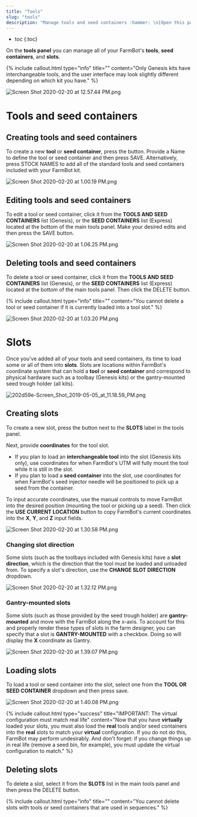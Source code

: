 ```yaml
---
title: "Tools"
slug: "tools"
description: "Manage tools and seed containers :hammer: \n[Open this panel in the app](https://my.farm.bot/app/designer/tools)"
---
```


* toc
{:toc}

On the **tools panel** you can manage all of your FarmBot's **tools**, **seed containers**, and **slots**.

{%
include callout.html
type="info"
title=""
content="Only Genesis kits have interchangeable tools, and the user interface may look slightly different depending on which kit you have."
%}



![Screen Shot 2020-02-20 at 12.57.44 PM.png](_images/Screen_Shot_2020-02-20_at_12.57.44_PM.png)

# Tools and seed containers
## Creating tools and seed containers
To create a new **tool** or **seed container**, press the <span class="fb-button fb-gray"><i class='fa fa-plus'></i></span> button. Provide a <span class="fb-input">Name</span> to define the tool or seed container and then press <span class="fb-button fb-green">SAVE</span>. Alternatively, press <span class="fb-button fb-green"><i class='fa fa-plus'></i> STOCK NAMES</span> to add all of the standard tools and seed containers included with your FarmBot kit.

![Screen Shot 2020-02-20 at 1.00.19 PM.png](_images/Screen_Shot_2020-02-20_at_1.00.19_PM.png)

## Editing tools and seed containers
To edit a tool or seed container, click it from the **TOOLS AND SEED CONTAINERS** list (Genesis), or the **SEED CONTAINERS** list (Express) located at the bottom of the main tools panel. Make your desired edits and then press the <span class="fb-button fb-green">SAVE</span> button.

![Screen Shot 2020-02-20 at 1.06.25 PM.png](_images/Screen_Shot_2020-02-20_at_1.06.25_PM.png)

## Deleting tools and seed containers
To delete a tool or seed container, click it from the **TOOLS AND SEED CONTAINERS** list (Genesis), or the **SEED CONTAINERS** list (Express) located at the bottom of the main tools panel. Then click the <span class="fb-button fb-red">DELETE</span> button.

{%
include callout.html
type="info"
title=""
content="You cannot delete a tool or seed container if it is currently loaded into a tool slot."
%}



![Screen Shot 2020-02-20 at 1.03.20 PM.png](_images/Screen_Shot_2020-02-20_at_1.03.20_PM.png)

# Slots
Once you've added all of your tools and seed containers, its time to load some or all of them into **slots**. Slots are locations within FarmBot's coordinate system that can hold a **tool** or **seed container** and correspond to physical hardware such as a toolbay (Genesis kits) or the gantry-mounted seed trough holder (all kits).

![202d59e-Screen_Shot_2019-05-05_at_11.18.59_PM.png](_images/Screen_Shot_2019-05-05_at_11.18.59_PM.png)

## Creating slots
To create a new slot, press the <span class="fb-button fb-gray"><i class='fa fa-plus'></i></span> button next to the **SLOTS** label in the tools panel.

Next, provide **coordinates** for the tool slot.
  * If you plan to load an **interchangeable tool** into the slot (Genesis kits only), use coordinates for when FarmBot's UTM will fully mount the tool while it is still in the slot.
  * If you plan to load a **seed container** into the slot, use coordinates for when FarmBot's seed injector needle will be positioned to pick up a seed from the container.

To input accurate coordinates, use the manual controls to move FarmBot into the desired position (mounting the tool or picking up a seed). Then click the **USE CURRENT LOCATION** <span class="fb-button fb-light-blue"><i class='fa fa-crosshairs'></i></span> button to copy FarmBot's current coordinates into the **X**, **Y**, and **Z** input fields.

![Screen Shot 2020-02-20 at 1.30.58 PM.png](_images/Screen_Shot_2020-02-20_at_1.30.58_PM.png)

### Changing slot direction
Some slots (such as the toolbays included with Genesis kits) have a **slot direction**, which is the direction that the tool must be loaded and unloaded from. To specify a slot's direction, use the **CHANGE SLOT DIRECTION** dropdown.

![Screen Shot 2020-02-20 at 1.32.12 PM.png](_images/Screen_Shot_2020-02-20_at_1.32.12_PM.png)

### Gantry-mounted slots
Some slots (such as those provided by the seed trough holder) are **gantry-mounted** and move with the FarmBot along the x-axis. To account for this and properly render these types of slots in the farm designer, you can specify that a slot is **GANTRY-MOUNTED** with a checkbox. Doing so will display the **X** coordinate as <span class="fb-input fb-disabled-input">Gantry</span>.

![Screen Shot 2020-02-20 at 1.39.07 PM.png](_images/Screen_Shot_2020-02-20_at_1.39.07_PM.png)

## Loading slots
To load a tool or seed container into the slot, select one from the **TOOL OR SEED CONTAINER** dropdown and then press <span class="fb-button fb-green">save</span>.

![Screen Shot 2020-02-20 at 1.40.08 PM.png](_images/Screen_Shot_2020-02-20_at_1.40.08_PM.png)



{%
include callout.html
type="success"
title="IMPORTANT: The virtual configuration must match real life"
content="Now that you have **virtually** loaded your slots, you must also load the **real** tools and/or seed containers into the **real** slots to match your **virtual** configuration. If you do not do this, FarmBot may perform undesirably. And don't forget: if you change things up in real life (remove a seed bin, for example), you must update the virtual configuration to match."
%}

## Deleting slots
To delete a slot, select it from the **SLOTS** list in the main tools panel and then press the <span class="fb-button fb-red">DELETE</span> button.

{%
include callout.html
type="info"
title=""
content="You cannot delete slots with tools or seed containers that are used in sequences."
%}

